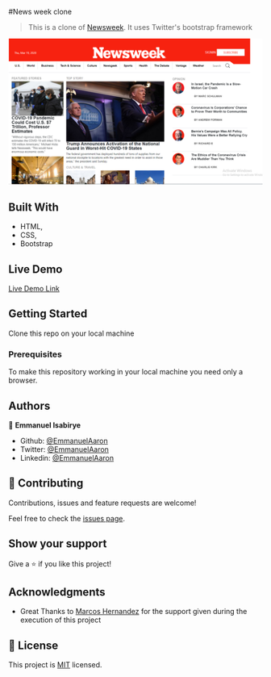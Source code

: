 #News week clone

> This is  a clone of [Newsweek](https://www.newsweek.com/).
> It uses Twitter's bootstrap framework

![screenshot](./img/display.PNG)

## Built With

- HTML,
- CSS,
- Bootstrap

## Live Demo

[Live Demo Link](https://emmanuelaaron.github.io/News-week-clone/)


## Getting Started
Clone this repo on your local machine

### Prerequisites
To make this repository working in your local machine you need only a browser.

## Authors

👤 **Emmanuel Isabirye**

- Github: [@EmmanuelAaron](https://github.com/Emmanuelaaron)
- Twitter: [@EmmanuelAaron](https://twitter.com/EmmanuelIsabir1)
- Linkedin: [@EmmanuelAaron](https://www.linkedin.com/in/fullstackwebdev-emma/)


## 🤝 Contributing

Contributions, issues and feature requests are welcome!

Feel free to check the [issues page](https://github.com/Emmanuelaaron/News-week-clone/issues).

## Show your support

Give a ⭐️ if you like this project!

## Acknowledgments

- Great Thanks to [Marcos Hernandez](https://github.com/marcoshdezcam)  for the support given during the execution of this project

## 📝 License

This project is [MIT](lic.url) licensed.
